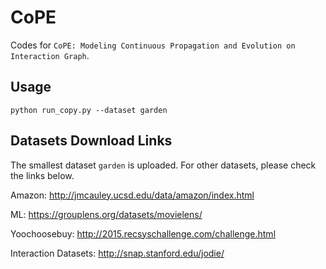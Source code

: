 # CoPE

Codes for `CoPE: Modeling Continuous Propagation and Evolution on Interaction Graph`.

## Usage

```
python run_copy.py --dataset garden
```


## Datasets Download Links

The smallest dataset `garden` is uploaded. For other datasets, please check the links below.

Amazon:
http://jmcauley.ucsd.edu/data/amazon/index.html

ML:
https://grouplens.org/datasets/movielens/

Yoochoosebuy:
http://2015.recsyschallenge.com/challenge.html 

Interaction Datasets:
http://snap.stanford.edu/jodie/

